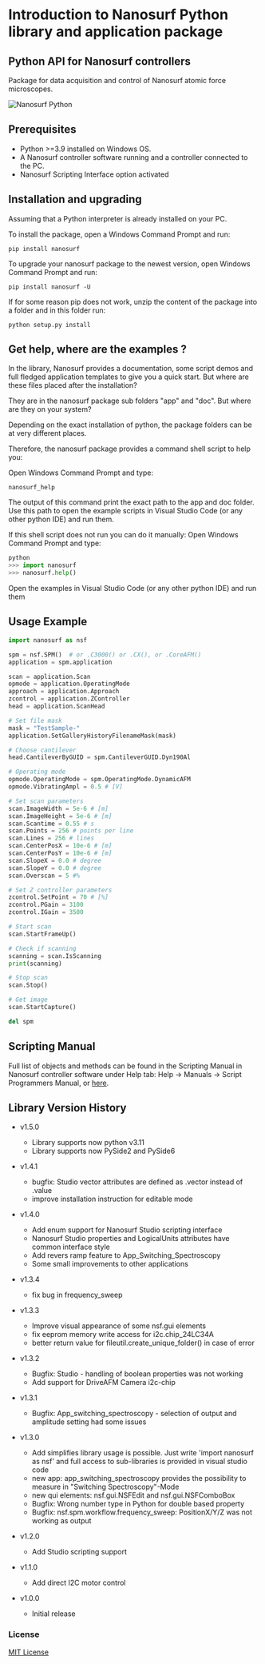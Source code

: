 # Introduction to Nanosurf Python library and application package

## Python API for Nanosurf controllers

Package for data acquisition and control of Nanosurf atomic force microscopes.

![Nanosurf Python](https://www.nanosurf.com/images/logos/nsf_python.png)

## Prerequisites

* Python >=3.9 installed on Windows OS.
* A Nanosurf controller software running and a controller connected to the PC.
* Nanosurf Scripting Interface option activated

## Installation and upgrading

Assuming that a Python interpreter is already installed on your PC.

To install the package, open a Windows Command Prompt and run:

```shell
pip install nanosurf
```

To upgrade your nanosurf package to the newest version,
open Windows Command Prompt and run:

```shell
pip install nanosurf -U
```

If for some reason pip does not work, unzip the content of the package
into a folder and in this folder run:

```shell
python setup.py install
```

## Get help, where are the examples ?

In the library, Nanosurf provides a documentation, some script demos and full fledged application templates to give you a quick start.
But where are these files placed after the installation?

They are in the nanosurf package sub folders "app" and "doc". 
But where are they on your system?

Depending on the exact installation of python, the package folders can be at very different places.

Therefore, the nanosurf package provides a command shell script to help you:

Open Windows Command Prompt and type:

```shell
nanosurf_help
```

The output of this command print the exact path to the app and doc folder.
Use this path to open the example scripts in Visual Studio Code (or any other python IDE) and run them.

If this shell script does not run you can do it manually:
Open Windows Command Prompt and type:

```python
python 
>>> import nanosurf
>>> nanosurf.help()
```

Open the examples in Visual Studio Code (or any other python IDE) and run them

## Usage Example

```python
import nanosurf as nsf

spm = nsf.SPM()  # or .C3000() or .CX(), or .CoreAFM()
application = spm.application

scan = application.Scan
opmode = application.OperatingMode
approach = application.Approach
zcontrol = application.ZController
head = application.ScanHead

# Set file mask
mask = "TestSample-"
application.SetGalleryHistoryFilenameMask(mask)

# Choose cantilever
head.CantileverByGUID = spm.CantileverGUID.Dyn190Al

# Operating mode
opmode.OperatingMode = spm.OperatingMode.DynamicAFM
opmode.VibratingAmpl = 0.5 # [V] 

# Set scan parameters
scan.ImageWidth = 5e-6 # [m]
scan.ImageHeight = 5e-6 # [m]
scan.Scantime = 0.55 # s
scan.Points = 256 # points per line
scan.Lines = 256 # lines
scan.CenterPosX = 10e-6 # [m]
scan.CenterPosY = 10e-6 # [m]
scan.SlopeX = 0.0 # degree
scan.SlopeY = 0.0 # degree
scan.Overscan = 5 #%

# Set Z controller parameters
zcontrol.SetPoint = 70 # [%]
zcontrol.PGain = 3100
zcontrol.IGain = 3500

# Start scan
scan.StartFrameUp()

# Check if scanning
scanning = scan.IsScanning
print(scanning)

# Stop scan
scan.Stop()

# Get image
scan.StartCapture()

del spm

```

## Scripting Manual

Full list of objects and methods can be found in the Scripting Manual
in Nanosurf controller software under Help tab:
Help -> Manuals -> Script Programmers Manual, or [here](https://www.nanosurf.com/downloads/programmers-manual.pdf).

## Library Version History

* v1.5.0
  * Library supports now python v3.11
  * Library supports now PySide2 and PySide6

* v1.4.1
  * bugfix: Studio vector attributes are defined as .vector instead of .value
  * improve installation instruction for editable mode

* v1.4.0
  * Add enum support for Nanosurf Studio scripting interface
  * Nanosurf Studio properties and LogicalUnits attributes have common interface style
  * Add revers ramp feature to App_Switching_Spectroscopy
  * Some small improvements to other applications

* v1.3.4
  * fix bug in frequency_sweep

* v1.3.3
  * Improve visual appearance of some nsf.gui elements
  * fix eeprom memory write access for i2c.chip_24LC34A
  * better return value for fileutil.create_unique_folder() in case of error

* v1.3.2
  * Bugfix: Studio - handling of boolean properties was not working
  * Add support for DriveAFM Camera i2c-chip

* v1.3.1
  * Bugfix: App_switching_spectroscopy - selection of output and amplitude setting had some issues

* v1.3.0
  * Add simplifies library usage is possible. Just write 'import nanosurf as nsf' and full access to sub-libraries is provided in visual studio code
  * new app: app_switching_spectroscopy provides the possibility to measure in "Switching Spectroscopy"-Mode
  * new qui elements: nsf.gui.NSFEdit and nsf.gui.NSFComboBox
  * Bugfix: Wrong number type in Python for double based property   
  * Bugfix: nsf.spm.workflow.frequency_sweep: PositionX/Y/Z was not working as output

* v1.2.0
  * Add Studio scripting support

* v1.1.0
  * Add direct I2C motor control

* v1.0.0
  * Initial release

### License

[MIT License](https://en.wikipedia.org/wiki/MIT_License)
